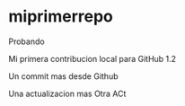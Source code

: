 # miprimerrepo
Probando


Mi primera contribucion local para GitHub 1.2


Un commit mas desde Github  


Una actualizacion mas 
Otra ACt